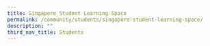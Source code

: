 ```yaml
---
title: Singapore Student Learning Space
permalink: /community/students/singapore-student-learning-space/
description: ""
third_nav_title: Students
---
```


